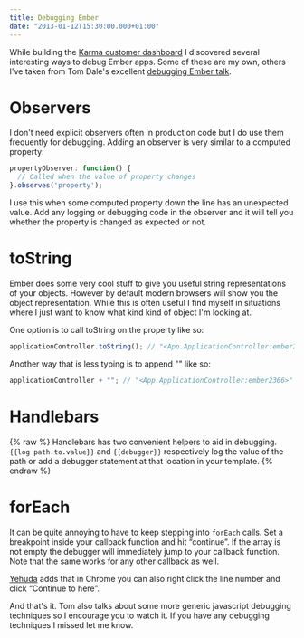 ```yaml
---
title: Debugging Ember
date: "2013-01-12T15:30:00.000+01:00"
---
```


While building the [Karma customer dashboard][] I discovered several interesting ways to debug Ember apps. Some of these are my own, others I've taken from Tom Dale's excellent [debugging Ember talk][].

[Karma customer dashboard]: https://dashboard.yourkarma.com
[debugging Ember talk]: http://vimeo.com/37539737

# Observers

I don't need explicit observers often in production code but I do use them frequently for debugging. Adding an observer is very similar to a computed property:

```javascript
propertyObserver: function() {
  // Called when the value of property changes
}.observes('property');
```

I use this when some computed property down the line has an unexpected value. Add any logging or debugging code in the observer and it will tell you whether the property is changed as expected or not.

# toString

Ember does some very cool stuff to give you useful string representations of your objects. However by default modern browsers will show you the object representation. While this is often useful I find myself in situations where I just want to know what kind kind of object I'm looking at.

One option is to call toString on the property like so:

```javascript
applicationController.toString(); // "<App.ApplicationController:ember2366>"
```

Another way that is less typing is to append "" like so:

```javascript
applicationController + ""; // "<App.ApplicationController:ember2366>"
```

# Handlebars

{% raw %}
Handlebars has two convenient helpers to aid in debugging. `{{log path.to.value}}` and `{{debugger}}` respectively log the value of the path or add a debugger statement at that location in your template.
{% endraw %}

# forEach

It can be quite annoying to have to keep stepping into `forEach` calls. Set a breakpoint inside your callback function and hit “continue”. If the array is not empty the debugger will immediately jump to your callback function. Note that the same works for any other callback as well.

[Yehuda](http://yehudakatz.com) adds that in Chrome you can also right click the line number and click “Continue to here”.

And that's it. Tom also talks about some more generic javascript debugging techniques so I encourage you to watch it. If you have any debugging techniques I missed let me know.
